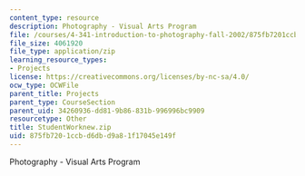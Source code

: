 ```yaml
---
content_type: resource
description: Photography - Visual Arts Program
file: /courses/4-341-introduction-to-photography-fall-2002/875fb7201ccbd6dbd9a81f17045e149f_StudentWorknew.zip
file_size: 4061920
file_type: application/zip
learning_resource_types:
- Projects
license: https://creativecommons.org/licenses/by-nc-sa/4.0/
ocw_type: OCWFile
parent_title: Projects
parent_type: CourseSection
parent_uid: 34260936-dd81-9b86-831b-996996bc9909
resourcetype: Other
title: StudentWorknew.zip
uid: 875fb720-1ccb-d6db-d9a8-1f17045e149f
---
```

Photography - Visual Arts Program